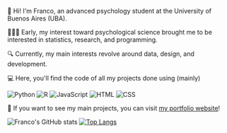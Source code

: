 👋 Hi! I'm Franco, an advanced psychology student at the University of Buenos Aires (UBA).

👨🏻‍💻 Early, my interest toward psychological science brought me to be interested in statistics, research, and programming. 

🔍 Currently, my main interests revolve around data, design, and development.

💻 Here, you'll find the code of all my projects done using (mainly)

![Python](https://img.shields.io/badge/-Python-black?style=flat-square&logo=python&link=https://github.com/francosbenitez/)
![R](https://img.shields.io/badge/-R-black?style=flat-square&logo=R&link=https://github.com/francosbenitez/)
![JavaScript](https://img.shields.io/badge/-JavaScript-black?style=flat-square&logo=javascript&link=https://github.com/francosbenitez/)
![HTML](https://img.shields.io/badge/-HTML-black?style=flat-square&logo=HTML5&link=https://github.com/francosbenitez/)
![CSS](https://img.shields.io/badge/-CSS-black?style=flat-square&logo=CSS3&link=https://github.com/francosbenitez/)

💼 If you want to see my main projects, you can visit [my portfolio website](https://francosbenitez.github.io)!

![Franco's GitHub stats](https://github-readme-stats.vercel.app/api?username=francosbenitez)
[![Top Langs](https://github-readme-stats.vercel.app/api/top-langs/?username=francosbenitez&layout=compact&exclude_repo=website)](https://github.com/anuraghazra/github-readme-stats)

